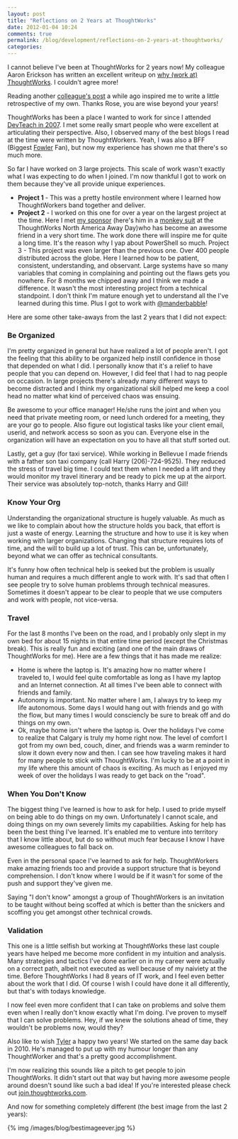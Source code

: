 ```yaml
---
layout: post
title: "Reflections on 2 Years at ThoughtWorks"
date: 2012-01-04 10:24
comments: true
permalink: /blog/development/reflections-on-2-years-at-thoughtworks/
categories: 
---
```


I cannot believe I've been at ThoughtWorks for 2 years now! My colleague Aaron Erickson has written an excellent writeup on [why (work at) ThoughtWorks](http://nomadic-developer.com/2012/01/03/why-thoughtworks/). I couldn't agree more!

Reading another [colleague's post](http://www.adidav9.blogspot.com/2011/09/letter-that-i-present-day-rose-wish.html) a while ago inspired me to write a little retrospective of my own. Thanks Rose, you are wise beyond your years!

<!-- more -->

ThoughtWorks has been a place I wanted to work for since I attended [DevTeach in 2007](http://geekswithblogs.net/mucman/category/6627.aspx). I met some really smart people who were excellent at articulating their perspective. Also, I observed many of the best blogs I read at the time were written by ThoughtWorkers. Yeah, I was also a BFF (Biggest [Fowler](http://martinfowler.com/) Fan), but now my experience has shown me that there's so much more.

So far I have worked on 3 large projects. This scale of work wasn't exactly what I was expecting to do when I joined. I'm now thankful I got to work on them because they've all provide unique experiences.

* **Project 1** - This was a pretty hostile environment where I learned how ThoughtWorkers band together and deliver.
* **Project 2** - I worked on this one for over a year on the largest project at the time. Here I met [my sponsor](http://igiveada.mn/andy-d/) (here's him in a [monkey suit](http://www.youtube.com/watch?v=A98Asrs0X0g&feature=youtu.be) at the ThoughtWorks North America Away Day)who has become an awesome friend in a very short time. The work done there will inspire me for quite a long time. It's the reason why I yap about PowerShell so much.
Project 3 - This project was even larger than the previous one. Over 400 people distributed across the globe. Here I learned how to be patient, consistent, understanding, and observant. Large systems have so many variables that coming in complaining and pointing out the flaws gets you nowhere. For 8 months we chipped away and I think we made a difference. It wasn't the most interesting project from a technical standpoint. I don't think I'm mature enough yet to understand all the I've learned during this time. Plus I got to work with [@manderbabble](https://twitter.com/#!/manderbabble)!

Here are some other take-aways from the last 2 years that I did not expect:

### Be Organized

I'm pretty organized in general but have realized a lot of people aren't. I got the feeling that this ability to be organized help instill confidence in those that depended on what I did. I personally know that it's a relief to have people that you can depend on. However, I did feel that I had to nag people on occasion. In large projects there's already many different ways to become distracted and I think my organizational skill helped me keep a cool head no matter what kind of perceived chaos was ensuing.

Be awesome to your office manager! He/she runs the joint and when you need that private meeting room, or need lunch ordered for a meeting, they are your go to people. Also figure out logistical tasks like your client email, userid, and network access so soon as you can. Everyone else in the organization will have an expectation on you to have all that stuff sorted out.

Lastly, get a guy (for taxi service). While working in Bellevue I made friends with a father son taxi company (call Harry (206)-724-9525). They reduced the stress of travel big time. I could text them when I needed a lift and they would monitor my travel itinerary and be ready to pick me up at the airport. Their service was absolutely top-notch, thanks Harry and Gill!

### Know Your Org

Understanding the organizational structure is hugely valuable. As much as we like to complain about how the structure holds you back, that effort is just a waste of energy. Learning the structure and how to use it is key when working with larger organizations. Changing that structure requires lots of time, and the will to build up a lot of trust. This can be, unfortunately, beyond what we can offer as technical consultants.

It's funny how often technical help is seeked but the problem is usually human and requires a much different angle to work with. It's sad that often I see people try to solve human problems through technical measures. Sometimes it doesn't appear to be clear to people that we use computers and work with people, not vice-versa.

### Travel

For the last 8 months I've been on the road, and I probably only slept in my own bed for about 15 nights in that entire time period (except the Christmas break). This is really fun and exciting (and one of the main draws of ThoughtWorks for me). Here are a few things that it has made me realize:

* Home is where the laptop is. It's amazing how no matter where I traveled to, I would feel quite comfortable as long as I have my laptop and an Internet connection. At all times I've been able to connect with friends and family.
* Autonomy is important. No matter where I am, I always try to keep my life autonomous. Some days I would hang out with friends and go with the flow, but many times I would consciencly be sure to break off and do things on my own.
* Ok, maybe home isn't where the laptop is. Over the holidays I've come to realize that Calgary is truly my home right now. The level of comfort I got from my own bed, couch, diner, and friends was a warm reminder to slow it down every now and then.
I can see how traveling makes it hard for many people to stick with ThoughtWorks. I'm lucky to be at a point in my life where this amount of chaos is exciting. As much as I enjoyed my week of over the holidays I was ready to get back on the "road".

### When You Don't Know

The biggest thing I've learned is how to ask for help. I used to pride myself on being able to do things on my own. Unfortunately I cannot scale, and doing things on my own severely limits my capabilities. Asking for help has been the best thing I've learned. It's enabled me to venture into territory that I know little about, but do so without much fear because I know I have awesome colleagues to fall back on.

Even in the personal space I've learned to ask for help. ThoughtWorkers make amazing friends too and provide a support structure that is beyond comprehension. I don't know where I would be if it wasn't for some of the push and support they've given me.

Saying "I don't know" amongst a group of ThoughtWorkers is an invitation to be taught without being scoffed at which is better than the snickers and scoffing you get amongst other technical crowds.

### Validation

This one is a little selfish but working at ThoughtWorks these last couple years have helped me become more confident in my intuition and analysis. Many strategies and tactics I've done earlier on in my career were actually on a correct path, albeit not executed as well because of my naiviety at the time. Before ThoughtWorks I had 8 years of IT work, and I feel even better about the work that I did. Of course I wish I could have done it all differently, but that's with todays knowledge.

I now feel even more confident that I can take on problems and solve them even when I really don't know exactly what I'm doing. I've proven to myself that I can solve problems. Hey, if we knew the solutions ahead of time, they wouldn't be problems now, would they?

Also like to wish [Tyler](http://www.codecuriosity.com/) a happy two years! We started on the same day back in 2010. He's managed to put up with my humour longer than any ThoughtWorker and that's a pretty good accomplishment.

I'm now realizing this sounds like a pitch to get people to join ThoughtWorks. It didn't start out that way but having more awesome people around doesn't sound like such a bad idea! If you're interested please check out [join.thoughtworks.com](http://join.thoughtworks.com/).

And now for something completely different (the best image from the last 2 years):

{% img /images/blog/bestimageever.jpg %}
